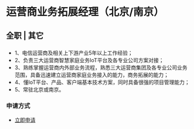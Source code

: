 
# 运营商业务拓展经理（北京/南京）
## 全职  |  其它
### 

- 1、电信运营商及相关上下游产业5年以上工作经验；
- 2、负责三大运营商智慧家庭业务IoT平台及各专业公司方案对接；
- 3、熟练掌握运营商内外部业务流程，熟悉三大运营商集团及各专业公司业务范围，具备迅速建立运营商家庭业务接入的能力，商务拓展的能力；
- 4、懂IoT平台、产品、客户端基本技术方案，同时具备很强的项目管理能力；
- 5、常驻北京或南京。
### 申请方式
- <a href="mailto:hr@tuya.com?subject=求职简历-运营商业务拓展经理（北京/南京）-来自GitHub">立即申请</a>